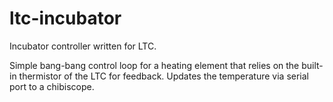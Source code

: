 # ltc-incubator

Incubator controller written for LTC.

Simple bang-bang control loop for a heating element that relies
on the built-in thermistor of the LTC for feedback. Updates the
temperature via serial port to a chibiscope.
